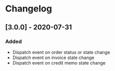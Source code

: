 # Changelog

## [3.0.0] - 2020-07-31

### Added

- Dispatch event on order status or state change
- Dispatch event on invoice state change
- Dispatch event on credit memo state change
